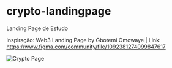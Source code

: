 # crypto-landingpage
Landing Page de Estudo 

Inspiração: Web3 Landing Page by Gbotemi Omowaye | Link: https://www.figma.com/community/file/1092381274099847617

![Crypto Page](https://user-images.githubusercontent.com/58227840/189500908-60922fa1-775e-4bbd-9d22-053a3a9ecfd3.png)
